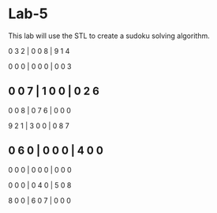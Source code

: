# Lab-5
This lab will use the STL to create a sudoku solving algorithm.


0 3 2 | 0 0 8 | 9 1 4

0 0 0 | 0 0 0 | 0 0 3

0 0 7 | 1 0 0 | 0 2 6
---------------------
0 0 8 | 0 7 6 | 0 0 0

9 2 1 | 3 0 0 | 0 8 7

0 6 0 | 0 0 0 | 4 0 0
---------------------
0 0 0 | 0 0 0 | 0 0 0

0 0 0 | 0 4 0 | 5 0 8

8 0 0 | 6 0 7 | 0 0 0
